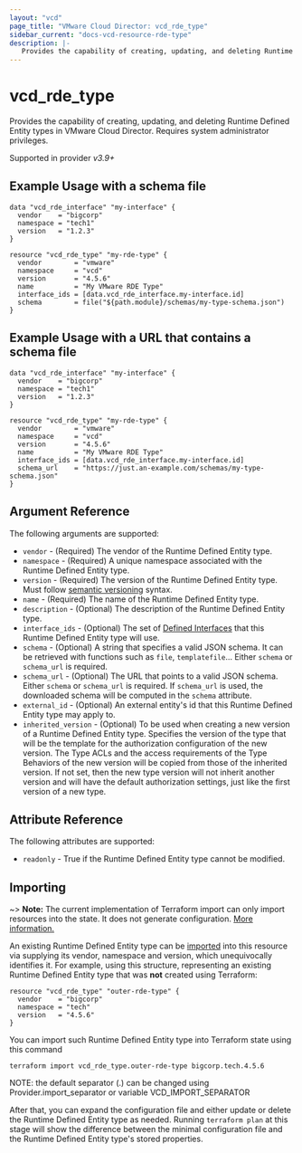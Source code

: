 ```yaml
---
layout: "vcd"
page_title: "VMware Cloud Director: vcd_rde_type"
sidebar_current: "docs-vcd-resource-rde-type"
description: |-
   Provides the capability of creating, updating, and deleting Runtime Defined Entity types in VMware Cloud Director.
---
```


# vcd\_rde\_type

Provides the capability of creating, updating, and deleting Runtime Defined Entity types in VMware Cloud Director.
Requires system administrator privileges.

Supported in provider *v3.9+*

## Example Usage with a schema file

```hcl
data "vcd_rde_interface" "my-interface" {
  vendor    = "bigcorp"
  namespace = "tech1"
  version   = "1.2.3"
}

resource "vcd_rde_type" "my-rde-type" {
  vendor        = "vmware"
  namespace     = "vcd"
  version       = "4.5.6"
  name          = "My VMware RDE Type"
  interface_ids = [data.vcd_rde_interface.my-interface.id]
  schema        = file("${path.module}/schemas/my-type-schema.json")
}
```

## Example Usage with a URL that contains a schema file

```hcl
data "vcd_rde_interface" "my-interface" {
  vendor    = "bigcorp"
  namespace = "tech1"
  version   = "1.2.3"
}

resource "vcd_rde_type" "my-rde-type" {
  vendor        = "vmware"
  namespace     = "vcd"
  version       = "4.5.6"
  name          = "My VMware RDE Type"
  interface_ids = [data.vcd_rde_interface.my-interface.id]
  schema_url    = "https://just.an-example.com/schemas/my-type-schema.json"
}
```

## Argument Reference

The following arguments are supported:

* `vendor` - (Required) The vendor of the Runtime Defined Entity type.
* `namespace` - (Required) A unique namespace associated with the Runtime Defined Entity type.
* `version` - (Required) The version of the Runtime Defined Entity type. Must follow [semantic versioning](https://semver.org/) syntax.
* `name` - (Required) The name of the Runtime Defined Entity type.
* `description` - (Optional) The description of the Runtime Defined Entity type.
* `interface_ids` - (Optional) The set of [Defined Interfaces](/providers/vmware/vcd/latest/docs/resources/rde_interface) that this Runtime Defined Entity type will use.
* `schema` - (Optional) A string that specifies a valid JSON schema. It can be retrieved with functions such as `file`, `templatefile`... Either `schema` or `schema_url` is required.
* `schema_url` - (Optional) The URL that points to a valid JSON schema. Either `schema` or `schema_url` is required.
  If `schema_url` is used, the downloaded schema will be computed in the `schema` attribute.
* `external_id` - (Optional) An external entity's id that this Runtime Defined Entity type may apply to.
* `inherited_version` - (Optional) To be used when creating a new version of a Runtime Defined Entity type.
  Specifies the version of the type that will be the template for the authorization configuration of the new version.
  The Type ACLs and the access requirements of the Type Behaviors of the new version will be copied from those of the inherited version.
  If not set, then the new type version will not inherit another version and will have the default authorization settings, just like the first version of a new type.

## Attribute Reference

The following attributes are supported:

* `readonly` - True if the Runtime Defined Entity type cannot be modified.

## Importing

~> **Note:** The current implementation of Terraform import can only import resources into the state. It does not generate
configuration. [More information.][docs-import]

An existing Runtime Defined Entity type can be [imported][docs-import] into this resource via supplying its vendor, namespace and version, which
unequivocally identifies it.
For example, using this structure, representing an existing Runtime Defined Entity type that was **not** created using Terraform:

```hcl
resource "vcd_rde_type" "outer-rde-type" {
  vendor    = "bigcorp"
  namespace = "tech"
  version   = "4.5.6"
}
```

You can import such Runtime Defined Entity type into Terraform state using this command

```
terraform import vcd_rde_type.outer-rde-type bigcorp.tech.4.5.6
```

NOTE: the default separator (.) can be changed using Provider.import_separator or variable VCD_IMPORT_SEPARATOR

[docs-import]:https://www.terraform.io/docs/import/

After that, you can expand the configuration file and either update or delete the Runtime Defined Entity type as needed. Running `terraform plan`
at this stage will show the difference between the minimal configuration file and the Runtime Defined Entity type's stored properties.
